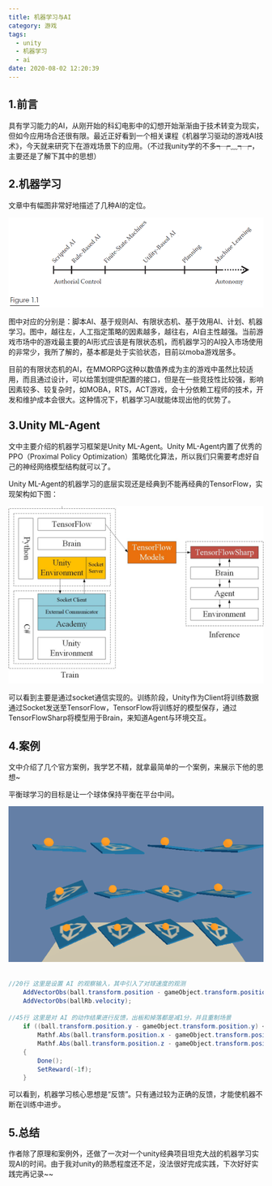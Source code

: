 ```yaml
---
title: 机器学习与AI
category: 游戏
tags:
  - unity
  - 机器学习
  - ai
date: 2020-08-02 12:20:39
---
```


## 1.前言

具有学习能力的AI，从刚开始的科幻电影中的幻想开始渐渐由于技术转变为现实，但如今应用场合还很有限。最近正好看到一个相关课程《机器学习驱动的游戏AI技术》，今天就来研究下在游戏场景下的应用。（不过我unity学的不多┭┮﹏┭┮，主要还是了解下其中的思想）

<!-- more -->

## 2.机器学习

文章中有幅图非常好地描述了几种AI的定位。

![machinelearning](机器学习与AI/machinelearning.png)

图中对应的分别是：脚本AI、基于规则AI、有限状态机、基于效用AI、计划、机器学习。图中，越往左，人工指定策略的因素越多，越往右，AI自主性越强。当前游戏市场中的游戏最主要的AI形式应该是有限状态机，而机器学习的AI投入市场使用的非常少，我所了解的，基本都是处于实验状态，目前以moba游戏居多。

目前的有限状态机的AI，在MMORPG这种以数值养成为主的游戏中虽然比较适用，而且通过设计，可以给策划提供配置的接口，但是在一些竞技性比较强，影响因素较多、较复杂时，如MOBA，RTS，ACT游戏，会十分依赖工程师的技术，开发和维护成本会很大。这种情况下，机器学习AI就能体现出他的优势了。

## 3.Unity ML-Agent

文中主要介绍的机器学习框架是Unity ML-Agent。Unity ML-Agent内置了优秀的PPO（Proximal Policy Optimization）策略优化算法，所以我们只需要考虑好自己的神经网络模型结构就可以了。

Unity ML-Agent的机器学习的底层实现还是经典到不能再经典的TensorFlow，实现架构如下图：

![unitymlagent](机器学习与AI/unitymlagent.jpg)

可以看到主要是通过socket通信实现的。训练阶段，Unity作为Client将训练数据通过Socket发送至TensorFlow，TensorFlow将训练好的模型保存，通过TensorFlowSharp将模型用于Brain，来知道Agent与环境交互。

## 4.案例

文中介绍了几个官方案例，我学艺不精，就拿最简单的一个案例，来展示下他的思想~

平衡球学习的目标是让一个球体保持平衡在平台中间。

![ball](机器学习与AI/ball.gif)

```csharp

//20行 这里是设置 AI 的观察输入，其中引入了对球速度的观测
	AddVectorObs(ball.transform.position - gameObject.transform.position);
	AddVectorObs(ballRb.velocity);
	
//45行 这里是对 AI 的动作结果进行反馈，出板和掉落都是减1分，并且重制场景
	if ((ball.transform.position.y - gameObject.transform.position.y) < -2f ||
		Mathf.Abs(ball.transform.position.x - gameObject.transform.position.x) > 3f ||
        Mathf.Abs(ball.transform.position.z - gameObject.transform.position.z) > 3f)
    {
        Done();
        SetReward(-1f);
    }

```

可以看到，机器学习核心思想是“反馈”。只有通过较为正确的反馈，才能使机器不断在训练中进步。

## 5.总结

作者除了原理和案例外，还做了一次对一个unity经典项目坦克大战的机器学习实现AI的时间。由于我对unity的熟悉程度还不足，没法很好完成实践，下次好好实践完再记录~~